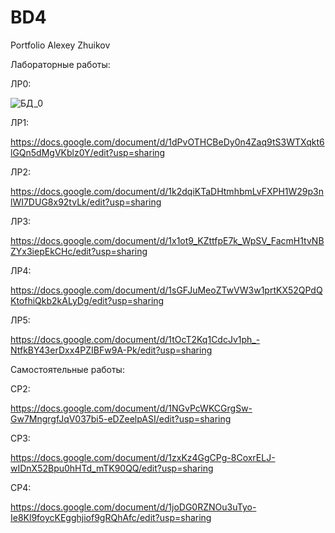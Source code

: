 # BD4
Portfolio Alexey Zhuikov

Лабораторные работы:

ЛР0:

![БД_0](https://github.com/Titza4/BD4/assets/125657914/8e60872d-8d98-4765-ab62-7e695b4565a2)

ЛР1:

https://docs.google.com/document/d/1dPvOTHCBeDy0n4Zaq9tS3WTXqkt6lGQn5dMgVKblz0Y/edit?usp=sharing

ЛР2:

https://docs.google.com/document/d/1k2dqiKTaDHtmhbmLvFXPH1W29p3nlWI7DUG8x92tvLk/edit?usp=sharing

ЛР3:

https://docs.google.com/document/d/1x1ot9_KZttfpE7k_WpSV_FacmH1tvNBZYx3iepEkCHc/edit?usp=sharing

ЛР4:

https://docs.google.com/document/d/1sGFJuMeoZTwVW3w1prtKX52QPdQKtofhiQkb2kALyDg/edit?usp=sharing

ЛР5:

https://docs.google.com/document/d/1tOcT2Kq1CdcJv1ph_-NtfkBY43erDxx4PZIBFw9A-Pk/edit?usp=sharing


Самостоятельные работы:

СР2:

https://docs.google.com/document/d/1NGvPcWKCGrgSw-Gw7MngrgfJqV037bi5-eDZeelpASI/edit?usp=sharing

СР3:

https://docs.google.com/document/d/1zxKz4GgCPg-8CoxrELJ-wIDnX52Bpu0hHTd_mTK90QQ/edit?usp=sharing

СР4:

https://docs.google.com/document/d/1joDG0RZNOu3uTyo-Ie8Kl9foycKEgghjiof9gRQhAfc/edit?usp=sharing


